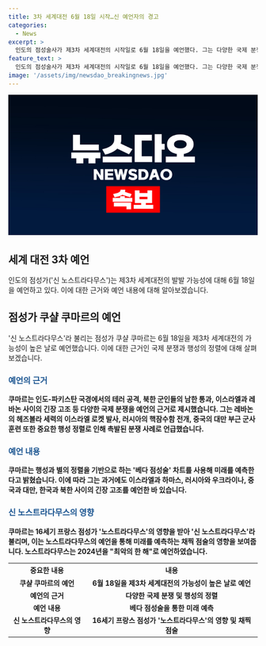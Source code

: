 ```yaml
---
title: 3차 세계대전 6월 18일 시작…신 예언자의 경고
categories:
  - News
excerpt: >
  인도의 점성술사가 제3차 세계대전의 시작일로 6월 18일을 예언했다. 그는 다양한 국제 분쟁과 행성 정렬로 이를 근거로 제시했는데, 이는 인도-파키스탄 국경의 테러 공격, 북한 군인들의 남한 통과, 이스라엘과 레바논 간 긴장, 러시아의 핵잠수함 전개 등을 포함한다. 신 노스트라다무스라 불리는 그는 이전에도 여러 긴장 상황을 예언한 바 있으며, 별과 행성의 정렬을 기반으로 한 베다 점성술 차트를 사용해 미래를 예측한다고 밝혔다.
feature_text: >
  인도의 점성술사가 제3차 세계대전의 시작일로 6월 18일을 예언했다. 그는 다양한 국제 분쟁과 행성 정렬로 이를 근거로 제시했는데, 이는 인도-파키스탄 국경의 테러 공격, 북한 군인들의 남한 통과, 이스라엘과 레바논 간 긴장, 러시아의 핵잠수함 전개 등을 포함한다. 신 노스트라다무스라 불리는 그는 이전에도 여러 긴장 상황을 예언한 바 있으며, 별과 행성의 정렬을 기반으로 한 베다 점성술 차트를 사용해 미래를 예측한다고 밝혔다.
image: '/assets/img/newsdao_breakingnews.jpg'
---
```


<p><img src="/assets/img/newsdao_breakingnews.jpg" alt="pcversion 속보" /></p>

<h2 data-ke-size="size26">세계 대전 3차 예언</h2>

<p data-ke-size="size16">인도의 점성가('신 노스트라다무스')는 제3차 세계대전의 발발 가능성에 대해 6월 18일을 예언하고 있다. 이에 대한 근거와 예언 내용에 대해 알아보겠습니다.</p>

<h2 data-ke-size="size24">점성가 쿠샬 쿠마르의 예언</h2>

<p data-ke-size="size16">'신 노스트라다무스'라 불리는 점성가 쿠샬 쿠마르는 6월 18일을 제3차 세계대전의 가능성이 높은 날로 예언했습니다. 이에 대한 근거인 국제 분쟁과 행성의 정렬에 대해 살펴보겠습니다.</p>

<h3><b><span style="color: #1a5490;">예언의 근거</span><b></h3>

<p data-ke-size="size16">쿠마르는 인도-파키스탄 국경에서의 테러 공격, 북한 군인들의 남한 통과, 이스라엘과 레바논 사이의 긴장 고조 등 다양한 국제 분쟁을 예언의 근거로 제시했습니다. 그는 레바논의 헤즈볼라 세력의 이스라엘 로켓 발사, 러시아의 핵잠수함 전개, 중국의 대만 부근 군사 훈련 또한 중요한 행성 정렬로 인해 촉발된 분쟁 사례로 언급했습니다.</p>

<h3><b><span style="color: #1a5490;">예언 내용</span><b></h3>

<p data-ke-size="size16">쿠마르는 행성과 별의 정렬을 기반으로 하는 '베다 점성술' 차트를 사용해 미래를 예측한다고 밝혔습니다. 이에 따라 그는 과거에도 이스라엘과 하마스, 러시아와 우크라이나, 중국과 대만, 한국과 북한 사이의 긴장 고조를 예언한 바 있습니다.</p>

<h3><b><span style="color: #1a5490;">신 노스트라다무스의 영향</span><b></h3>

<p data-ke-size="size16">쿠마르는 16세기 프랑스 점성가 '노스트라다무스'의 영향을 받아 '신 노스트라다무스'라 불리며, 이는 노스트라다무스의 예언을 통해 미래를 예측하는 채찍 점술의 영향을 보여줍니다. 노스트라다무스는 2024년을 "최악의 한 해"로 예언하였습니다.</p>

<table>
    <tr>
        <th>중요한 내용</th>
        <th>내용</th>
    </tr>
    <tr>
        <td style="text-align: center; height: 17px;"><b>쿠샬 쿠마르의 예언</b></td>
        <td style="text-align: center; height: 17px;"><b>6월 18일을 제3차 세계대전의 가능성이 높은 날로 예언</b></td>
    </tr>
    <tr>
        <td style="text-align: center; height: 17px;"><b>예언의 근거</b></td>
        <td style="text-align: center; height: 17px;"><b>다양한 국제 분쟁 및 행성의 정렬</b></td>
    </tr>
    <tr>
        <td style="text-align: center; height: 17px;"><b>예언 내용</b></td>
        <td style="text-align: center; height: 17px;"><b>베다 점성술을 통한 미래 예측</b></td>
    </tr>
    <tr>
        <td style="text-align: center; height: 17px;"><b>신 노스트라다무스의 영향</b></td>
        <td style="text-align: center; height: 17px;"><b>16세기 프랑스 점성가 '노스트라다무스'의 영향 및 채찍 점술</b></td>
    </tr>
</table>

